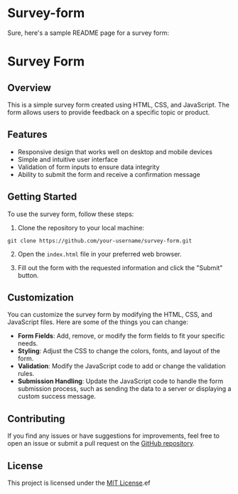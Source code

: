 # Survey-form

Sure, here's a sample README page for a survey form:

# Survey Form

## Overview

This is a simple survey form created using HTML, CSS, and JavaScript. The form allows users to provide feedback on a specific topic or product.

## Features

- Responsive design that works well on desktop and mobile devices
- Simple and intuitive user interface
- Validation of form inputs to ensure data integrity
- Ability to submit the form and receive a confirmation message

## Getting Started

To use the survey form, follow these steps:

1. Clone the repository to your local machine:

```
git clone https://github.com/your-username/survey-form.git
```

2. Open the `index.html` file in your preferred web browser.

3. Fill out the form with the requested information and click the "Submit" button.

## Customization

You can customize the survey form by modifying the HTML, CSS, and JavaScript files. Here are some of the things you can change:

- **Form Fields**: Add, remove, or modify the form fields to fit your specific needs.
- **Styling**: Adjust the CSS to change the colors, fonts, and layout of the form.
- **Validation**: Modify the JavaScript code to add or change the validation rules.
- **Submission Handling**: Update the JavaScript code to handle the form submission process, such as sending the data to a server or displaying a custom success message.

## Contributing

If you find any issues or have suggestions for improvements, feel free to open an issue or submit a pull request on the [GitHub repository](https://github.com/your-username/survey-form).

## License

This project is licensed under the [MIT License](LICENSE).ef

